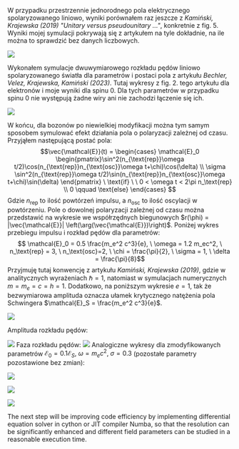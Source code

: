 W przypadku przestrzennie jednorodnego pola elektrycznego spolaryzowanego liniowo, wyniki porównałem raz jeszcze z *Kamiński, Krajewska (2019) "Unitary versus pseudounitary ..."*, konkretnie z fig. 5. Wyniki mojej symulacji pokrywają się z artykułem na tyle dokładnie, na ile można to sprawdzić bez danych liczbowych. 

![](./plots/porownanie.png)

Wykonałem symulacje dwuwymiarowego rozkładu pędów liniowo spolaryzowanego światła dla parametrów i postaci pola z artykułu *Bechler, Velez, Krajewska, Kamiński (2023)*. Tutaj wykresy z fig. 2. tego artykułu dla elektronów i moje wyniki dla spinu 0. Dla tych parametrów w przypadku spinu 0 nie występują żadne wiry ani nie zachodzi łączenie się ich.

![](./plots/vortices.png)

W końcu, dla bozonów po niewielkiej modyfikacji można tym samym sposobem symulować efekt działania pola o polaryzacji zależnej od czasu. Przyjąłem następującą postać pola:
$$\vec{\mathcal{E}}(t) = \begin{cases} \mathcal{E}_0 \begin{pmatrix}\sin^2(n_{\text{rep}}\omega t/2)\cos(n_{\text{rep}}n_{\text{osc}}\omega t+\chi)\cos(\delta) \\ \sigma \sin^2(n_{\text{rep}}\omega t/2)\sin(n_{\text{rep}}n_{\text{osc}}\omega t+\chi)\sin(\delta) \end{pmatrix} \ \text{if} \ \ 0 < \omega t < 2\pi n_\text{rep} \\ 0 \qquad \text{else} \end{cases} $$ 
Gdzie $n_{\text{rep}}$ to ilość powtórzeń impulsu, a $n_{\text{osc}}$ to ilość oscylacji w powtórzeniu.
Pole o dowolnej polaryzacji zależnej od czasu można przedstawić na wykresie we współrzędnych biegunowych $r(\phi) = |\vec{\mathcal{E}}| \left(\arg(\vec{\mathcal{E}})\right)$. Poniżej wykres przebiegu impulsu i rozkład pędów dla parametrów:
$$ \mathcal{E}_0 = 0.5  \frac{m_e^2 c^3}{e}, \ \omega = 1.2 m_ec^2, \ n_\text{rep} = 3, \ n_\text{osc}=2, \ \chi = \frac{\pi}{2}, \ \sigma = 1, \ \delta = \frac{\pi}{8}$$
Przyjmuję tutaj konwencję z artykułu *Kamiński, Krajewska (2019)*, gdzie w analitycznych wyrażeniach $\hbar = 1$, natomiast w symulacjach numerycznych $m = m_e = c = h = 1$.
Dodatkowo, na poniższym wykresie $e=1$, tak że bezwymiarowa amplituda oznacza ułamek krytycznego natężenia pola Schwingera $\mathcal{E}_S = \frac{m_e^2 c^3}{e}$.

![](./plots/polar.png)

Amplituda rozkładu pędów:

![](./plots/2D/2D_test_amp.png)
Faza rozkładu pędów:
![](./plots/2D/2D_test_ang.png)
Analogiczne wykresy dla zmodyfikowanych parametrów $\mathcal{E}_0 = 0.1 \mathcal{E}_S, \ \omega = m_e c^2, \  \sigma = 0.3$ (pozostałe parametry pozostawione bez zmian):

![](./plots/polar1.png)

![](./plots/2D/2D_test_amp2.png)

![](./plots/2D/2D_test_ang2.png)

The next step will be improving code efficiency by implementing differential equation solver in cython or JIT compiler Numba, so that the resolution can be significantly enhanced and different field parameters can be studied in a reasonable execution time.
